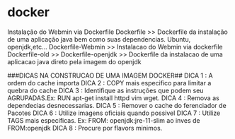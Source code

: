 # docker
Instalação do Webmin via Dockerfile
Dockerfile >> Dockerfile da instalação de uma aplicação java bem como suas dependencias. Ubuntu, openjdk,etc...
Dockerfile-Webmin >> Instalacao do Webmin via dockerfile
Dockerfile-old >>
Dockerfile-openjdk >> Dockerfile da instalacao de uma aplicacao java direto pela imagem do openjdk


###DICAS NA CONSTRUCAO DE UMA IMAGEM DOCKER##
DICA 1 : A ordem do cache importa
DICA 2 : COPY mais especifico para limitar a quebra do cache
DICA 3 : Identifique as instruções que podem seu AGRUPADAS.Ex: RUN apt-get install httpd vim wget.
DICA 4 : Remova as dependecias desnecessarias.
DICA 5 : Remover o cache do ferenciador de Pacotes
DICA 6 : Utilize imagens oficiais quando possivel
DICA 7 : Utilize TAGS mais especificas. Ex: FROM: openjdk:jre-11-slim ao inves de FROM:openjdk
DICA 8 : Procure por flavors minimos.
